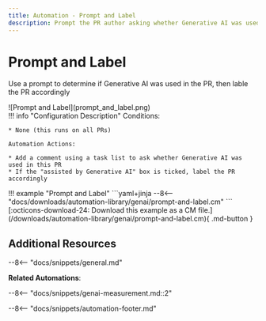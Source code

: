 ```yaml
---
title: Automation - Prompt and Label
description: Prompt the PR author asking whether Generative AI was used in the PR, then label accordingly
---
```

# Prompt and Label
Use a prompt to determine if Generative AI was used in the PR, then lable the PR accordingly

<div class="automationImage" style="align:right" markdown="1">
![Prompt and Label](prompt_and_label.png)
</div>
<div class="automationDescription" markdown="1">
!!! info "Configuration Description"
    Conditions:

    * None (this runs on all PRs)

    Automation Actions:

    * Add a comment using a task list to ask whether Generative AI was used in this PR
    * If the "assisted by Generative AI" box is ticked, label the PR accordingly
</div>
!!! example "Prompt and Label"
    ```yaml+jinja
    --8<-- "docs/downloads/automation-library/genai/prompt-and-label.cm"
    ```
    <div class="result" markdown>
      <span>
      [:octicons-download-24: Download this example as a CM file.](/downloads/automation-library/genai/prompt-and-label.cm){ .md-button }
      </span>
    </div>

## Additional Resources

--8<-- "docs/snippets/general.md"

**Related Automations**:

--8<-- "docs/snippets/genai-measurement.md::2"

--8<-- "docs/snippets/automation-footer.md"